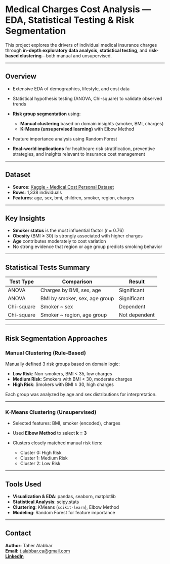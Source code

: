 # Medical Charges Cost Analysis — EDA, Statistical Testing & Risk Segmentation

This project explores the drivers of individual medical insurance charges through **in-depth exploratory data analysis**, **statistical testing**, and **risk-based clustering**—both manual and unsupervised.

---

## Overview

* Extensive EDA of demographics, lifestyle, and cost data
* Statistical hypothesis testing (ANOVA, Chi-square) to validate observed trends
* **Risk group segmentation** using:

  * **Manual clustering** based on domain insights (smoker, BMI, charges)
  * **K-Means (unsupervised learning)** with Elbow Method
* Feature importance analysis using Random Forest
* **Real-world implications** for healthcare risk stratification, preventive strategies, and insights relevant to insurance cost management

  
---

## Dataset

* **Source**: [Kaggle - Medical Cost Personal Dataset](https://www.kaggle.com/datasets/mirichoi0218/insurance)
* **Rows**: 1,338 individuals
* **Features**: age, sex, bmi, children, smoker, region, charges

---

## Key Insights

* **Smoker status** is the most influential factor (r ≈ 0.76)
* **Obesity** (BMI ≥ 30) is strongly associated with higher charges
* **Age** contributes moderately to cost variation
* No strong evidence that region or age group predicts smoking behavior

---

## Statistical Tests Summary

| Test Type  | Comparison                    | Result        |
| ---------- | ----------------------------- | ------------- |
| ANOVA      | Charges by BMI, sex, age      | Significant   |
| ANOVA      | BMI by smoker, sex, age group | Significant   |
| Chi-square | Smoker \~ sex                 | Dependent     |
| Chi-square | Smoker \~ region, age group   | Not dependent |

---

## Risk Segmentation Approaches

### Manual Clustering (Rule-Based)

Manually defined 3 risk groups based on domain logic:

* **Low Risk**: Non-smokers, BMI < 35, low charges
* **Medium Risk**: Smokers with BMI < 30, moderate charges
* **High Risk**: Smokers with BMI ≥ 30, high charges

Each group was analyzed by age and sex distributions for interpretation.

---

### K-Means Clustering (Unsupervised)

* Selected features: BMI, smoker (encoded), charges
* Used **Elbow Method** to select **k = 3**
* Clusters closely matched manual risk tiers:

  * Cluster 0: High Risk
  * Cluster 1: Medium Risk
  * Cluster 2: Low Risk

---

## Tools Used

* **Visualization & EDA**: pandas, seaborn, matplotlib
* **Statistical Analysis**: scipy.stats
* **Clustering**: KMeans (`scikit-learn`), Elbow Method
* **Modeling**: Random Forest for feature importance

---
## Contact

**Author:** Taher Alabbar  
**Email:** [t.alabbar.ca@gmail.com](mailto:t.alabbar.ca@gmail.com)  
[**LinkedIn**](https://www.linkedin.com/in/taher-alabbar/)
